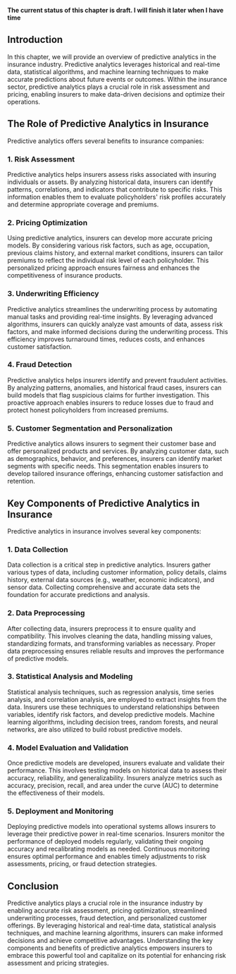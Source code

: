**The current status of this chapter is draft. I will finish it later when I have time**

Introduction
------------

In this chapter, we will provide an overview of predictive analytics in the insurance industry. Predictive analytics leverages historical and real-time data, statistical algorithms, and machine learning techniques to make accurate predictions about future events or outcomes. Within the insurance sector, predictive analytics plays a crucial role in risk assessment and pricing, enabling insurers to make data-driven decisions and optimize their operations.

The Role of Predictive Analytics in Insurance
---------------------------------------------

Predictive analytics offers several benefits to insurance companies:

### 1. Risk Assessment

Predictive analytics helps insurers assess risks associated with insuring individuals or assets. By analyzing historical data, insurers can identify patterns, correlations, and indicators that contribute to specific risks. This information enables them to evaluate policyholders' risk profiles accurately and determine appropriate coverage and premiums.

### 2. Pricing Optimization

Using predictive analytics, insurers can develop more accurate pricing models. By considering various risk factors, such as age, occupation, previous claims history, and external market conditions, insurers can tailor premiums to reflect the individual risk level of each policyholder. This personalized pricing approach ensures fairness and enhances the competitiveness of insurance products.

### 3. Underwriting Efficiency

Predictive analytics streamlines the underwriting process by automating manual tasks and providing real-time insights. By leveraging advanced algorithms, insurers can quickly analyze vast amounts of data, assess risk factors, and make informed decisions during the underwriting process. This efficiency improves turnaround times, reduces costs, and enhances customer satisfaction.

### 4. Fraud Detection

Predictive analytics helps insurers identify and prevent fraudulent activities. By analyzing patterns, anomalies, and historical fraud cases, insurers can build models that flag suspicious claims for further investigation. This proactive approach enables insurers to reduce losses due to fraud and protect honest policyholders from increased premiums.

### 5. Customer Segmentation and Personalization

Predictive analytics allows insurers to segment their customer base and offer personalized products and services. By analyzing customer data, such as demographics, behavior, and preferences, insurers can identify market segments with specific needs. This segmentation enables insurers to develop tailored insurance offerings, enhancing customer satisfaction and retention.

Key Components of Predictive Analytics in Insurance
---------------------------------------------------

Predictive analytics in insurance involves several key components:

### 1. Data Collection

Data collection is a critical step in predictive analytics. Insurers gather various types of data, including customer information, policy details, claims history, external data sources (e.g., weather, economic indicators), and sensor data. Collecting comprehensive and accurate data sets the foundation for accurate predictions and analysis.

### 2. Data Preprocessing

After collecting data, insurers preprocess it to ensure quality and compatibility. This involves cleaning the data, handling missing values, standardizing formats, and transforming variables as necessary. Proper data preprocessing ensures reliable results and improves the performance of predictive models.

### 3. Statistical Analysis and Modeling

Statistical analysis techniques, such as regression analysis, time series analysis, and correlation analysis, are employed to extract insights from the data. Insurers use these techniques to understand relationships between variables, identify risk factors, and develop predictive models. Machine learning algorithms, including decision trees, random forests, and neural networks, are also utilized to build robust predictive models.

### 4. Model Evaluation and Validation

Once predictive models are developed, insurers evaluate and validate their performance. This involves testing models on historical data to assess their accuracy, reliability, and generalizability. Insurers analyze metrics such as accuracy, precision, recall, and area under the curve (AUC) to determine the effectiveness of their models.

### 5. Deployment and Monitoring

Deploying predictive models into operational systems allows insurers to leverage their predictive power in real-time scenarios. Insurers monitor the performance of deployed models regularly, validating their ongoing accuracy and recalibrating models as needed. Continuous monitoring ensures optimal performance and enables timely adjustments to risk assessments, pricing, or fraud detection strategies.

Conclusion
----------

Predictive analytics plays a crucial role in the insurance industry by enabling accurate risk assessment, pricing optimization, streamlined underwriting processes, fraud detection, and personalized customer offerings. By leveraging historical and real-time data, statistical analysis techniques, and machine learning algorithms, insurers can make informed decisions and achieve competitive advantages. Understanding the key components and benefits of predictive analytics empowers insurers to embrace this powerful tool and capitalize on its potential for enhancing risk assessment and pricing strategies.

